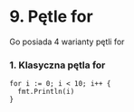 # 9. Pętle for

Go posiada 4 warianty pętli for

### 1. Klasyczna pętla for

```
for i := 0; i < 10; i++ {
  fmt.Println(i)
}
```


